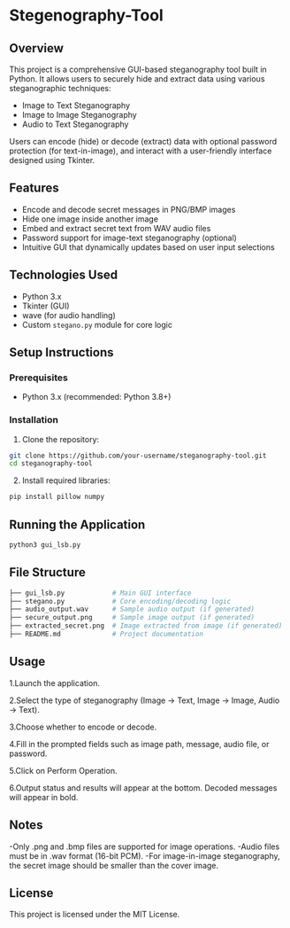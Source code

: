 # Stegenography-Tool

## Overview
This project is a comprehensive GUI-based steganography tool built in Python. It allows users to securely hide and extract data using various steganographic techniques:

- Image to Text Steganography
- Image to Image Steganography
- Audio to Text Steganography
  
Users can encode (hide) or decode (extract) data with optional password protection (for text-in-image), and interact with a user-friendly interface designed using Tkinter.


## Features
- Encode and decode secret messages in PNG/BMP images
- Hide one image inside another image
- Embed and extract secret text from WAV audio files
- Password support for image-text steganography (optional)
- Intuitive GUI that dynamically updates based on user input selections


## Technologies Used
- Python 3.x
- Tkinter (GUI)
- wave (for audio handling)
- Custom `stegano.py` module for core logic


## Setup Instructions

### Prerequisites
- Python 3.x (recommended: Python 3.8+)

### Installation
1. Clone the repository:

```bash
git clone https://github.com/your-username/steganography-tool.git
cd steganography-tool
```

2. Install required libraries:

```bash
pip install pillow numpy
```


## Running the Application

```bash
python3 gui_lsb.py
```


## File Structure

```bash
├── gui_lsb.py            # Main GUI interface
├── stegano.py            # Core encoding/decoding logic
├── audio_output.wav      # Sample audio output (if generated)
├── secure_output.png     # Sample image output (if generated)
├── extracted_secret.png  # Image extracted from image (if generated)
├── README.md             # Project documentation
```


## Usage

1.Launch the application.

2.Select the type of steganography (Image → Text, Image → Image, Audio → Text).

3.Choose whether to encode or decode.

4.Fill in the prompted fields such as image path, message, audio file, or password.

5.Click on Perform Operation.

6.Output status and results will appear at the bottom. Decoded messages will appear in bold.


## Notes

-Only .png and .bmp files are supported for image operations.
-Audio files must be in .wav format (16-bit PCM).
-For image-in-image steganography, the secret image should be smaller than the cover image.

## License

This project is licensed under the MIT License.




